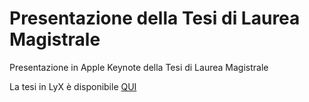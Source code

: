 # Presentazione della Tesi di Laurea Magistrale
Presentazione in Apple Keynote della Tesi di Laurea Magistrale

La tesi in LyX è disponibile [QUI](https://github.com/Ks89/Tesi_Magistrale_Polimi_2015)
